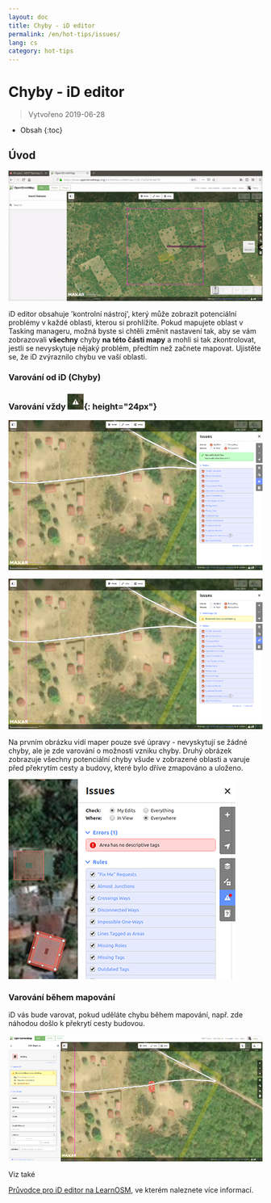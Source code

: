 ```yaml
---
layout: doc
title: Chyby - iD editor
permalink: /en/hot-tips/issues/
lang: cs
category: hot-tips
---
```


Chyby - iD editor
============

> Vytvořeno 2019-06-28  

- Obsah
{:toc}

Úvod
--------------

![issues][]

iD editor obsahuje 'kontrolní nástroj', který může zobrazit potenciální problémy v každé oblasti, kterou si prohlížíte. Pokud mapujete oblast v Tasking manageru, možná byste si chtěli změnit nastavení tak, aby se vám zobrazovali **všechny** chyby **na této části mapy** a mohli si tak zkontrolovat, jestli se nevyskytuje nějaký problém, předtím než začnete mapovat. Ujistěte se, že iD zvýraznilo chybu ve vaší oblasti.

### Varování od iD (Chyby) ###

### Varování vždy ![id issues icon]{: height="24px"}

![id issues][]

![id issues everywhere][]

Na prvním obrázku vidí maper pouze své úpravy - nevyskytují se žádné chyby, ale je zde varování o možnosti vzniku chyby. Druhý obrázek zobrazuje všechny potenciální chyby všude v zobrazené oblasti a varuje před překrytím cesty a budovy, které bylo dříve zmapováno a uloženo.

![Error][]

### Varování během mapování

iD vás bude varovat, pokud uděláte chybu během mapování, např. zde náhodou došlo k překrytí cesty budovou.

![warn when mapping][]

Viz také

[Průvodce pro iD editor na LearnOSM](/cs/beginner/id-editor/), ve kterém naleznete více informací.  


[issues]:/images/hot-tips/issues.gif "Tasking Manager selecting a square and loading into the iD editor"
[keymon]:/images/hot-tips/keymon.png
[id issues icon]: /images/hot-tips/id-issues.png
[warn when mapping]: /images/hot-tips/20190625-warn-when-mapping.png
[id issues]: /images/hot-tips/20190625-id-issues.png
[id issues everywhere]: /images/hot-tips/20190625-id-issues-everywhere.png
[Error]: /images/beginner/id-editor_error.png

